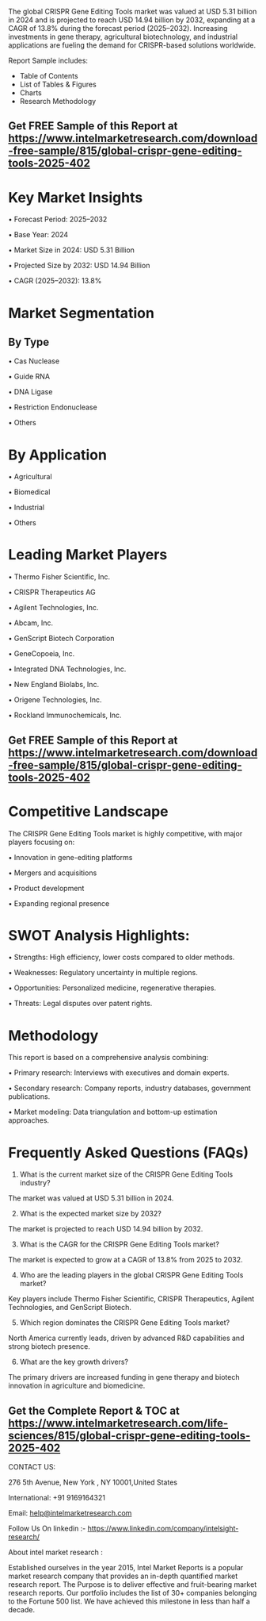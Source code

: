 The global CRISPR Gene Editing Tools market was valued at USD 5.31 billion in 2024 and is projected to reach USD 14.94 billion by 2032, expanding at a CAGR of 13.8% during the forecast period (2025–2032). Increasing investments in gene therapy, agricultural biotechnology, and industrial applications are fueling the demand for CRISPR-based solutions worldwide.

 
Report Sample includes:
- Table of Contents
- List of Tables & Figures
- Charts
- Research Methodology


Get FREE Sample of this Report at https://www.intelmarketresearch.com/download-free-sample/815/global-crispr-gene-editing-tools-2025-402
-

Key Market Insights
=
•	Forecast Period: 2025–2032

•	Base Year: 2024

•	Market Size in 2024: USD 5.31 Billion


•	Projected Size by 2032: USD 14.94 Billion

•	CAGR (2025–2032): 13.8%


Market Segmentation
=
By Type
-
•	Cas Nuclease


•	Guide RNA

•	DNA Ligase

•	Restriction Endonuclease

•	Others

By Application
=
•	Agricultural

•	Biomedical

•	Industrial

•	Others

Leading Market Players
=
•	Thermo Fisher Scientific, Inc.

•	CRISPR Therapeutics AG


•	Agilent Technologies, Inc.

•	Abcam, Inc.

•	GenScript Biotech Corporation

•	GeneCopoeia, Inc.

•	Integrated DNA Technologies, Inc.

•	New England Biolabs, Inc.

•	Origene Technologies, Inc.

•	Rockland Immunochemicals, Inc.

Get FREE Sample of this Report at https://www.intelmarketresearch.com/download-free-sample/815/global-crispr-gene-editing-tools-2025-402
-
Competitive Landscape
=
The CRISPR Gene Editing Tools market is highly competitive, with major players focusing on:

•	Innovation in gene-editing platforms

•	Mergers and acquisitions

•	Product development

•	Expanding regional presence

SWOT Analysis Highlights:
=
•	Strengths: High efficiency, lower costs compared to older methods.

•	Weaknesses: Regulatory uncertainty in multiple regions.

•	Opportunities: Personalized medicine, regenerative therapies.

•	Threats: Legal disputes over patent rights.

Methodology
=
This report is based on a comprehensive analysis combining:

•	Primary research: Interviews with executives and domain experts.

•	Secondary research: Company reports, industry databases, government publications.

•	Market modeling: Data triangulation and bottom-up estimation approaches.


Frequently Asked Questions (FAQs)
=
1. What is the current market size of the CRISPR Gene Editing Tools industry?

The market was valued at USD 5.31 billion in 2024.

2. What is the expected market size by 2032?

The market is projected to reach USD 14.94 billion by 2032.

3. What is the CAGR for the CRISPR Gene Editing Tools market?

The market is expected to grow at a CAGR of 13.8% from 2025 to 2032.

4. Who are the leading players in the global CRISPR Gene Editing Tools market?

Key players include Thermo Fisher Scientific, CRISPR Therapeutics, Agilent Technologies, and GenScript Biotech.

5. Which region dominates the CRISPR Gene Editing Tools market?

North America currently leads, driven by advanced R&D capabilities and strong biotech presence.

6. What are the key growth drivers?

The primary drivers are increased funding in gene therapy and biotech innovation in agriculture and biomedicine.


Get the Complete Report & TOC at https://www.intelmarketresearch.com/life-sciences/815/global-crispr-gene-editing-tools-2025-402
-
CONTACT US:

276 5th Avenue, New York , NY 10001,United States

International: +91 9169164321

Email: help@intelmarketresearch.com

Follow Us On linkedin :- https://www.linkedin.com/company/intelsight-research/

About intel market research :

Established ourselves in the year 2015, Intel Market Reports is a popular market research company that provides an in-depth quantified market research report. The Purpose is to deliver effective and fruit-bearing market research reports. Our portfolio includes the list of 30+ companies belonging to the Fortune 500 list. We have achieved this milestone in less than half a decade.
